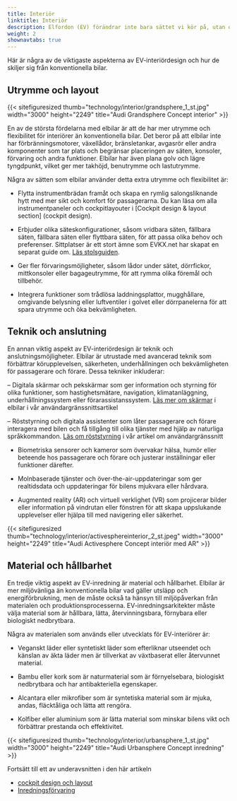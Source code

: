 ```yaml
---
title: Interiör
linktitle: Interiör
description: Elfordon (EV) förändrar inte bara sättet vi kör på, utan också hur vi designar bilinteriörer. Elbilar erbjuder nya möjligheter och utmaningar för bilinredare, som ska balansera funktionalitet, komfort, estetik och hållbarhet.
weight: 2
shownavtabs: true
---
```

<!-- markdownlint-disable MD033 -->
Här är några av de viktigaste aspekterna av EV-interiördesign och hur de skiljer sig från konventionella bilar.

## Utrymme och layout

{{< sitefiguresized thumb="technology/interior/grandsphere_1_st.jpg" width="3000" height="2249" title="Audi Grandsphere Concept interior" >}}

En av de största fördelarna med elbilar är att de har mer utrymme och flexibilitet för interiörer än konventionella bilar. Det beror på att elbilar inte har förbränningsmotorer, växellådor, bränsletankar, avgasrör eller andra komponenter som tar plats och begränsar placeringen av säten, konsoler, förvaring och andra funktioner. Elbilar har även plana golv och lägre tyngdpunkt, vilket ger mer takhöjd, benutrymme och lastutrymme.

Några av sätten som elbilar använder detta extra utrymme och flexibilitet är:

- Flytta instrumentbrädan framåt och skapa en rymlig salongsliknande hytt med mer sikt och komfort för passagerarna. Du kan läsa om alla instrumentpaneler och cockpitlayouter i [Cockpit design & layout section] (cockpit design).

- Erbjuder olika säteskonfigurationer, såsom vridbara säten, fällbara säten, fällbara säten eller flyttbara säten, för att passa olika behov och preferenser. Sittplatser är ett stort ämne som EVKX.net har skapat en separat guide om. [Läs stolsguiden](../seats/).

- Ger fler förvaringsmöjligheter, såsom lådor under sätet, dörrfickor, mittkonsoler eller bagageutrymme, för att rymma olika föremål och tillbehör.

- Integrera funktioner som trådlösa laddningsplattor, mugghållare, omgivande belysning eller luftventiler i golvet eller dörrpanelerna för att spara utrymme och öka bekvämligheten.

## Teknik och anslutning

En annan viktig aspekt av EV-interiördesign är teknik och anslutningsmöjligheter. Elbilar är utrustade med avancerad teknik som förbättrar körupplevelsen, säkerheten, underhållningen och bekvämligheten för passagerare och förare. Dessa tekniker inkluderar:

– Digitala skärmar och pekskärmar som ger information och styrning för olika funktioner, som hastighetsmätare, navigation, klimatanläggning, underhållningssystem eller förarassistanssystem. [Läs mer om skärmar](../userinterface/screens/) i elbilar i vår användargränssnittsartikel

– Röststyrning och digitala assistenter som låter passagerare och förare interagera med bilen och få tillgång till olika tjänster med hjälp av naturliga språkkommandon. [Läs om röststyrning](../userinterface/screens/) i vår artikel om användargränssnitt

- Biometriska sensorer och kameror som övervakar hälsa, humör eller beteende hos passagerare och förare och justerar inställningar eller funktioner därefter.

- Molnbaserade tjänster och över-the-air-uppdateringar som ger realtidsdata och uppdateringar för bilens mjukvara eller hårdvara.

- Augmented reality (AR) och virtuell verklighet (VR) som projicerar bilder eller information på vindrutan eller fönstren för att skapa uppslukande upplevelser eller hjälpa till med navigering eller säkerhet.

{{< sitefiguresized thumb="technology/interior/activesphereinterior_2_st.jpeg" width="3000" height="2249" title="Audi Activesphere Concept interiör med AR" >}}

## Material och hållbarhet

En tredje viktig aspekt av EV-inredning är material och hållbarhet. Elbilar är mer miljövänliga än konventionella bilar vad gäller utsläpp och energiförbrukning, men de måste också ta hänsyn till miljöpåverkan från materialen och produktionsprocesserna. EV-inredningsarkitekter måste välja material som är hållbara, lätta, återvinningsbara, förnybara eller biologiskt nedbrytbara.

Några av materialen som används eller utvecklats för EV-interiörer är:

- Veganskt läder eller syntetiskt läder som efterliknar utseendet och känslan av äkta läder men är tillverkat av växtbaserat eller återvunnet material.

- Bambu eller kork som är naturmaterial som är förnyelsebara, biologiskt nedbrytbara och har antibakteriella egenskaper.

- Alcantara eller mikrofiber som är syntetiska material som är mjuka, andas, fläcktåliga och lätta att rengöra.

- Kolfiber eller aluminium som är lätta material som minskar bilens vikt och förbättrar prestanda och effektivitet.

{{< sitefiguresized thumb="technology/interior/urbansphere_1_st.jpg" width="3000" height="2249" title="Audi Urbansphere Concept inredning" >}}

Fortsätt till ett av underavsnitten i den här artikeln

- [cockpit design och layout](cockpitdesign/)
- [Inredningsförvaring](interiorstorage/)